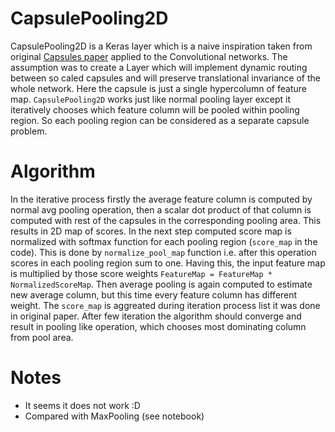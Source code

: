 # CapsulePooling2D

CapsulePooling2D is a Keras layer which is a naive inspiration taken from original [Capsules paper](https://arxiv.org/abs/1710.09829) applied to the Convolutional networks. The assumption was to create a Layer which will implement dynamic routing between so caled capsules and will preserve translational invariance of the whole network. Here the capsule is just a single hypercolumn of feature map. `CapsulePooling2D` works just like normal pooling layer except it iteratively chooses which feature column will be pooled within pooling region. So each pooling region can be considered as a separate capsule problem.

# Algorithm

In the iterative process firstly the average feature column is computed by normal avg pooling operation, 
then a scalar dot product of that column is computed with rest of the capsules in the corresponding pooling area. 
This results in 2D map of scores. In the next step computed score map is normalized with softmax function for each pooling region (`score_map` in the code). This is done by `normalize_pool_map` function i.e. after this operation scores in each pooling region sum to one. Having this, the input feature map is multiplied by those score weights `FeatureMap = FeatureMap * NormalizedScoreMap`.
Then average pooling is again computed to estimate new average column, but this time every feature column has different weight.
The `score_map` is aggreated during iteration process list it was done in original paper. After few iteration the algorithm should converge and result in pooling like operation, which chooses most dominating column from pool area. 

# Notes

* It seems it does not work :D
* Compared with MaxPooling (see notebook)
